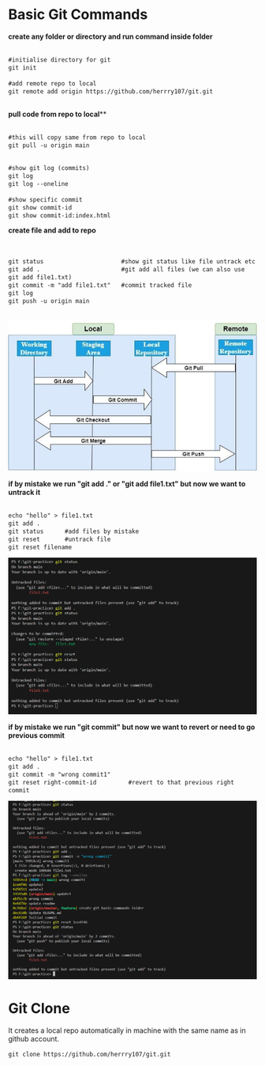 # Basic Git Commands

**create any folder or directory and run command inside folder**

<pre><code>
#initialise directory for git
git init

#add remote repo to local 
git remote add origin https://github.com/herrry107/git.git

</code></pre>

**pull code from repo to local****

<pre><code>
#this will copy same from repo to local
git pull -u origin main
</code></pre>

<pre><code>
#show git log (commits)
git log
git log --oneline

#show specific commit
git show commit-id
git show commit-id:index.html
</code></pre>

**create file and add to repo**

<pre><code>

git status                      #show git status like file untrack etc 
git add .                       #git add all files (we can also use git add file1.txt)
git commit -m "add file1.txt"   #commit tracked file
git log
git push -u origin main

</code></pre>

![git-workflow](https://github.com/herrry107/git/blob/main/images/git-workflow.png)

**if by mistake we run "git add ." or "git add file1.txt" but now we want to untrack it**

<pre><code>
echo "hello" > file1.txt
git add .
git status      #add files by mistake
git reset       #untrack file 
git reset filename
</code></pre>

![git-reset](https://github.com/herrry107/git/blob/main/images/image1.png)

**if by mistake we run "git commit" but now we want to revert or need to go previous commit**

<pre><code>
echo "hello" > file1.txt
git add .
git commit -m "wrong commit1"
git reset right-commit-id         #revert to that previous right commit
</code></pre>

![git-reset](https://github.com/herrry107/git/blob/main/images/image2.png)

# Git Clone

It creates a local repo automatically in machine with the same name as in github account.

<pre><code>git clone https://github.com/herrry107/git.git</code></pre>
